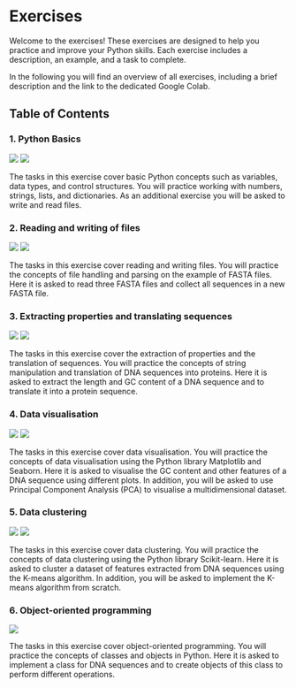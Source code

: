 # Exercises

Welcome to the exercises! These exercises are designed to help you practice and improve your Python skills. Each exercise includes a description, an example, and a task to complete.

In the following you will find an overview of all exercises, including a brief description and the link to the dedicated Google Colab.

## Table of Contents

### 1. Python Basics

[![](https://colab.research.google.com/assets/colab-badge.svg)](https://colab.research.google.com/github/JR-1991/PythonProgramming2025/blob/master/exercises/Exercise001.ipynb) [![](https://img.shields.io/badge/Go_to_solution-blue)](https://jr-1991.github.io/PythonProgramming2025/solutions/Exercise001)

The tasks in this exercise cover basic Python concepts such as variables, data types, and control structures. You will practice working with numbers, strings, lists, and dictionaries. As an additional exercise you will be asked to write and read files.

### 2. Reading and writing of files

[![](https://colab.research.google.com/assets/colab-badge.svg)](https://colab.research.google.com/github/JR-1991/PythonProgramming2025/blob/master/exercises/Exercise002.ipynb) [![](https://img.shields.io/badge/Go_to_solution-blue)](https://jr-1991.github.io/PythonProgramming2025/solutions/Exercise002/)

The tasks in this exercise cover reading and writing files. You will practice the concepts of file handling and parsing on the example of FASTA files. Here it is asked to read three FASTA files and collect all sequences in a new FASTA file.

### 3. Extracting properties and translating sequences

[![](https://colab.research.google.com/assets/colab-badge.svg)](https://colab.research.google.com/github/JR-1991/PythonProgramming2025/blob/master/exercises/Exercise003.ipynb) [![](https://img.shields.io/badge/Go_to_solution-blue)](https://jr-1991.github.io/PythonProgramming2025/solutions/Exercise003/)

The tasks in this exercise cover the extraction of properties and the translation of sequences. You will practice the concepts of string manipulation and translation of DNA sequences into proteins. Here it is asked to extract the length and GC content of a DNA sequence and to translate it into a protein sequence.

### 4. Data visualisation

[![](https://colab.research.google.com/assets/colab-badge.svg)](https://colab.research.google.com/github/JR-1991/PythonProgramming2025/blob/master/exercises/Exercise004.ipynb) [![](https://img.shields.io/badge/Go_to_solution-blue)](https://jr-1991.github.io/PythonProgramming2025/solutions/Exercise004/)

The tasks in this exercise cover data visualisation. You will practice the concepts of data visualisation using the Python library Matplotlib and Seaborn. Here it is asked to visualise the GC content and other features of a DNA sequence using different plots. In addition, you will be asked to use Principal Component Analysis (PCA) to visualise a multidimensional dataset.

### 5. Data clustering

[![](https://colab.research.google.com/assets/colab-badge.svg)](https://colab.research.google.com/github/JR-1991/PythonProgramming2025/blob/master/exercises/Exercise005.ipynb) [![](https://img.shields.io/badge/Go_to_solution-blue)](https://jr-1991.github.io/PythonProgramming2025/solutions/Exercise005/)

The tasks in this exercise cover data clustering. You will practice the concepts of data clustering using the Python library Scikit-learn. Here it is asked to cluster a dataset of features extracted from DNA sequences using the K-means algorithm. In addition, you will be asked to implement the K-means algorithm from scratch.

### 6. Object-oriented programming

[![](https://colab.research.google.com/assets/colab-badge.svg)](https://colab.research.google.com/github/JR-1991/PythonProgramming2025/blob/master/exercises/Exercise006.ipynb)

The tasks in this exercise cover object-oriented programming. You will practice the concepts of classes and objects in Python. Here it is asked to implement a class for DNA sequences and to create objects of this class to perform different operations.
